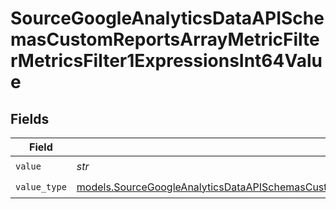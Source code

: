 # SourceGoogleAnalyticsDataAPISchemasCustomReportsArrayMetricFilterMetricsFilter1ExpressionsInt64Value


## Fields

| Field                                                                                                                                                                                                                                                    | Type                                                                                                                                                                                                                                                     | Required                                                                                                                                                                                                                                                 | Description                                                                                                                                                                                                                                              |
| -------------------------------------------------------------------------------------------------------------------------------------------------------------------------------------------------------------------------------------------------------- | -------------------------------------------------------------------------------------------------------------------------------------------------------------------------------------------------------------------------------------------------------- | -------------------------------------------------------------------------------------------------------------------------------------------------------------------------------------------------------------------------------------------------------- | -------------------------------------------------------------------------------------------------------------------------------------------------------------------------------------------------------------------------------------------------------- |
| `value`                                                                                                                                                                                                                                                  | *str*                                                                                                                                                                                                                                                    | :heavy_check_mark:                                                                                                                                                                                                                                       | N/A                                                                                                                                                                                                                                                      |
| `value_type`                                                                                                                                                                                                                                             | [models.SourceGoogleAnalyticsDataAPISchemasCustomReportsArrayMetricFilterMetricsFilter1ExpressionsFilterFilter3ValueType](../models/sourcegoogleanalyticsdataapischemascustomreportsarraymetricfiltermetricsfilter1expressionsfilterfilter3valuetype.md) | :heavy_check_mark:                                                                                                                                                                                                                                       | N/A                                                                                                                                                                                                                                                      |